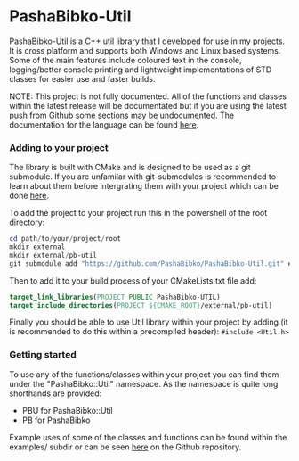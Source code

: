 # PashaBibko-Util

PashaBibko-Util is a C++ util library that I developed for use in my projects.
It is cross platform and supports both Windows and Linux based systems.
Some of the main features include coloured text in the console, logging/better console printing
and lightweight implementations of STD classes for easier use and faster builds.

NOTE: This project is not fully documented. All of the functions and classes within the latest release
will be documentated but if you are using the latest push from Github some sections may be undocumented.
The documentation for the language can be found [here](https://pashabibko.github.io/PashaBibko-Util/).

### Adding to your project

The library is built with CMake and is designed to be used as a git submodule.
If you are unfamilar with git-submodules is recommended to learn about them
before intergrating them with your project which can be done [here](https://github.blog/open-source/git/working-with-submodules/). 

To add the project to your project run this in the powershell of the root directory:
```powershell
cd path/to/your/project/root
mkdir external
mkdir external/pb-util
git submodule add "https://github.com/PashaBibko/PashaBibko-Util.git" external/pb-util
```

Then to add it to your build process of your CMakeLists.txt file add:
```CMake
target_link_libraries(PROJECT PUBLIC PashaBibko-UTIL)
target_include_directories(PROJECT ${CMAKE_ROOT}/external/pb-util)
```

Finally you should be able to use Util library within your project by adding
(it is recommended to do this within a precompiled header): `#include <Util.h>`

### Getting started

To use any of the functions/classes within your project you can find them under the
"PashaBibko::Util" namespace. As the namespace is quite long shorthands are provided:
- PBU for PashaBibko::Util
- PB for PashaBibko

Example uses of some of the classes and functions can be found within the examples/ subdir
or can be seen [here](https://github.com/PashaBibko/PashaBibko-Util/blob/main/example/ExampleUse.cpp)
on the Github repository.
